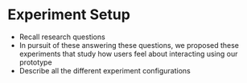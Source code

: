 # Experiment Setup

- Recall research questions
- In pursuit of these answering these questions, we proposed these experiments that study how users feel about interacting using our prototype
- Describe all the different experiment configurations
